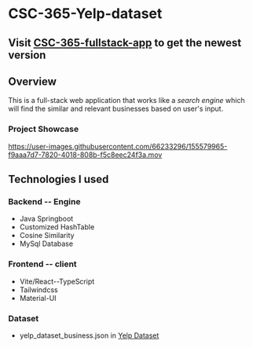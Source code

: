 # CSC-365-Yelp-dataset

## Visit [CSC-365-fullstack-app](https://github.com/lgad31vn/CSC-365-fullstack-app) to get the newest version

## Overview
  This is a full-stack web application that works like a *search engine* which will find the similar and relevant businesses based on user's input. 
  
### Project Showcase

https://user-images.githubusercontent.com/66233296/155579965-f9aaa7d7-7820-4018-808b-f5c8eec24f3a.mov


## Technologies I used

### Backend -- Engine
  - Java Springboot
  - Customized HashTable
  - Cosine Similarity
  - MySql Database


### Frontend -- client
  - Vite/React--TypeScript
  - Tailwindcss
  - Material-UI

### Dataset
  - yelp_dataset_business.json in [Yelp Dataset](https://www.yelp.com/dataset)
  
